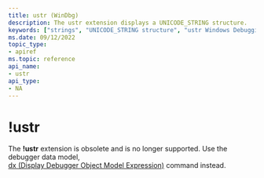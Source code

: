 ```yaml
---
title: ustr (WinDbg)
description: The ustr extension displays a UNICODE_STRING structure.
keywords: ["strings", "UNICODE_STRING structure", "ustr Windows Debugging"]
ms.date: 09/12/2022
topic_type:
- apiref
ms.topic: reference
api_name:
- ustr
api_type:
- NA
---
```


# !ustr


The **!ustr** extension is obsolete and is no longer supported. Use the debugger data model,  
[dx (Display Debugger Object Model Expression)](dx--display-visualizer-variables-.md) command instead.
